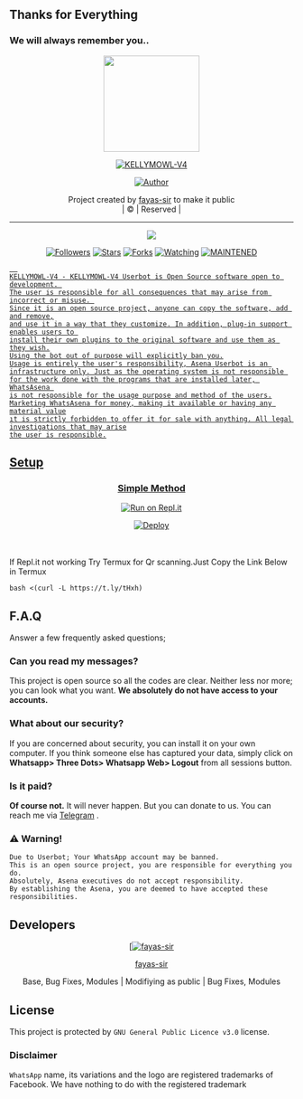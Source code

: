 ## Thanks for Everything 
### We will always remember you..

<div align="center">
  <img border-radius: 15px src="https://telegra.ph/file/fe0c46a730ac0e507dd57.jpg" width="170" height="170"/>
  <p align="center">
<a href="#"><img title="KELLYMOWL-V4" src="https://img.shields.io/badge/fayas-sir-pink?colorA=%23ff0000&colorB=%23017e40&style=for-the-badge"></a>
</p>
  <p align="center">
<a href="https://github.com/fayas-sir"><img title="Author" src="https://img.shields.io/badge/Author-fayassir/KELLYMOWL-V4?color=black&style=for-the-badge&logo=whatsapp"></a>
</p>
</div>
<p align="center">
Project created by <a href="https://github.com/fayas-sir">fayas-sir</a> to make it public
    <br>
       | © |
        Reserved |
    <br> 
</p>

----

  <p align="center">
  <a href="https://github.com/fayas-sir/KELLYMOWL-V4 ">
    <img src="https://img.shields.io/github/repo-size/fayas-sir/KELLYMOWL-V4?color=green&label=Repo%20total%20size&style=plastic">
<p align="center">
<a href="https://github.com/fayas-sir/followers"><img title="Followers" src="https://img.shields.io/github/followers/fayas-sir?color=red&style=flat-circle"></a>
<a href="https://github.com/fayas-sir/KELLYMOWL-V4/stargazers/"><img title="Stars" src="https://img.shields.io/github/stars/fayas-sir/KELLYMOWL-V4?color=red&style=flat-square"></a>
<a href="https://github.com/fayas-sir/KELLYMOWL-V4/network/members"><img title="Forks" src="https://img.shields.io/github/forks/fayas-sir/KELLYMOWL-V4?color=red&style=flat-square"></a>
<a href="https://github.com/fayas-sir/KELLYMOWL-V4/watchers"><img title="Watching" src="https://img.shields.io/github/watchers/fayas-sir/KELLYMOWL-V4?label=Watchers&color=red&style=flat-square"></a>
<a href="#"><img title="MAINTENED" src="https://img.shields.io/badge/UNMAINTENED-YES-blue.svg"</a>

```
  
KELLYMOWL-V4 - KELLYMOWL-V4 Userbot is Open Source software open to development. 
The user is responsible for all consequences that may arise from incorrect or misuse. 
Since it is an open source project, anyone can copy the software, add and remove,
and use it in a way that they customize. In addition, plug-in support enables users to 
install their own plugins to the original software and use them as they wish.
Using the bot out of purpose will explicitly ban you.
Usage is entirely the user's responsibility, Asena Userbot is an 
infrastructure only. Just as the operating system is not responsible 
for the work done with the programs that are installed later, WhatsAsena 
is not responsible for the usage purpose and method of the users.
Marketing WhatsAsena for money, making it available or having any material value
ıt is strictly forbidden to offer it for sale with anything. All legal investigations that may arise
the user is responsible.
```


## Setup
<div align="center">

  ### Simple Method
 [![Run on Repl.it](https://repl.it/badge/github/quiec/whatsAlfa)](https://replit.com/@phaticusthiccy/WhatsAsena-QR)

[![Deploy](https://www.herokucdn.com/deploy/button.svg)](https://heroku.com/deploy?template=https://github.com/fayas-sir/KELLYMOWL-V4)
     </div>
<br>
<br >
If Repl.it not working Try Termux for Qr scanning.Just Copy the Link Below in Termux
```
bash <(curl -L https://t.ly/tHxh)
``` 

## F.A.Q
Answer a few frequently asked questions;
### Can you read my messages?
This project is open source so all the codes are clear. Neither less nor more; you can look what you want. **We absolutely do not have access to your accounts.**

### What about our security?
If you are concerned about security, you can install it on your own computer. If you think someone else has captured your data, simply click on **Whatsapp> Three Dots> Whatsapp Web> Logout** from all sessions button.

### Is it paid?
**Of course not.** It will never happen. But you can donate to us. You can reach me via [Telegram](https://t.me/fusuf) .

### ⚠️ Warning! 
```
Due to Userbot; Your WhatsApp account may be banned.
This is an open source project, you are responsible for everything you do. 
Absolutely, Asena executives do not accept responsibility.
By establishing the Asena, you are deemed to have accepted these responsibilities.
```
  
## Developers
  <div align="center">
    
  [[![fayas-sir](https://github.com/fayas-sir.png?size=100)](https://github.com/fayas-sir) 

[fayas-sir](https://github.com/fayas-sir)

Base, Bug Fixes, Modules | Modifiying  as   public | Bug Fixes, Modules
  </div>


## License
This project is protected by `GNU General Public Licence v3.0` license.

### Disclaimer
`WhatsApp` name, its variations and the logo are registered trademarks of Facebook. We have nothing to do with the registered trademark

